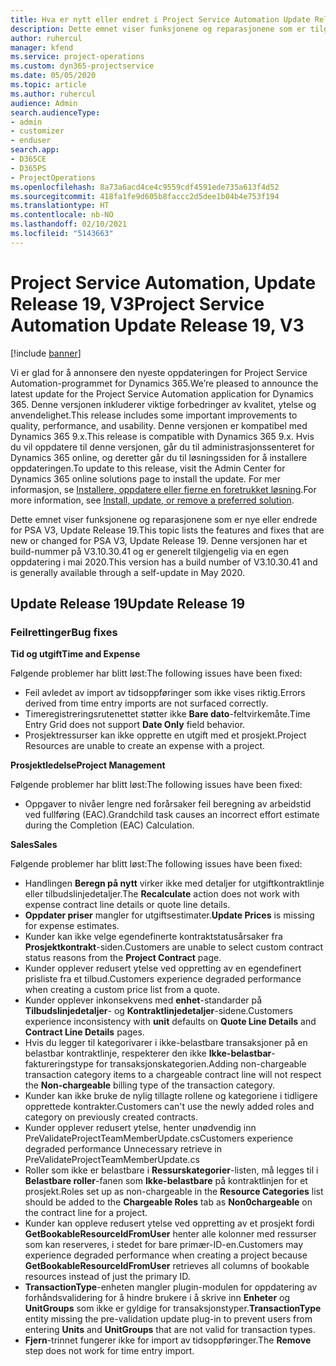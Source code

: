 ```yaml
---
title: Hva er nytt eller endret i Project Service Automation Update Release 19, V3
description: Dette emnet viser funksjonene og reparasjonene som er tilgjengelig i Project Service Automation Update Release 19, V3.
author: ruhercul
manager: kfend
ms.service: project-operations
ms.custom: dyn365-projectservice
ms.date: 05/05/2020
ms.topic: article
ms.author: ruhercul
audience: Admin
search.audienceType:
- admin
- customizer
- enduser
search.app:
- D365CE
- D365PS
- ProjectOperations
ms.openlocfilehash: 8a73a6acd4ce4c9559cdf4591ede735a613f4d52
ms.sourcegitcommit: 418fa1fe9d605b8faccc2d5dee1b04b4e753f194
ms.translationtype: HT
ms.contentlocale: nb-NO
ms.lasthandoff: 02/10/2021
ms.locfileid: "5143663"
---
```

# <a name="project-service-automation-update-release-19-v3"></a><span data-ttu-id="5c976-103">Project Service Automation, Update Release 19, V3</span><span class="sxs-lookup"><span data-stu-id="5c976-103">Project Service Automation Update Release 19, V3</span></span>

[!include [banner](../includes/psa-now-project-operations.md)]

<span data-ttu-id="5c976-104">Vi er glad for å annonsere den nyeste oppdateringen for Project Service Automation-programmet for Dynamics 365.</span><span class="sxs-lookup"><span data-stu-id="5c976-104">We’re pleased to announce the latest update for the Project Service Automation application for Dynamics 365.</span></span> <span data-ttu-id="5c976-105">Denne versjonen inkluderer viktige forbedringer av kvalitet, ytelse og anvendelighet.</span><span class="sxs-lookup"><span data-stu-id="5c976-105">This release includes some important improvements to quality, performance, and usability.</span></span> <span data-ttu-id="5c976-106">Denne versjonen er kompatibel med Dynamics 365 9.x.</span><span class="sxs-lookup"><span data-stu-id="5c976-106">This release is compatible with Dynamics 365 9.x.</span></span> <span data-ttu-id="5c976-107">Hvis du vil oppdatere til denne versjonen, går du til administrasjonssenteret for Dynamics 365 online, og deretter går du til løsningssiden for å installere oppdateringen.</span><span class="sxs-lookup"><span data-stu-id="5c976-107">To update to this release, visit the Admin Center for Dynamics 365 online solutions page to install the update.</span></span> <span data-ttu-id="5c976-108">For mer informasjon, se [Installere, oppdatere eller fjerne en foretrukket løsning](https://docs.microsoft.com/power-platform/admin/install-remove-preferred-solution).</span><span class="sxs-lookup"><span data-stu-id="5c976-108">For more information, see [Install, update, or remove a preferred solution](https://docs.microsoft.com/power-platform/admin/install-remove-preferred-solution).</span></span>

<span data-ttu-id="5c976-109">Dette emnet viser funksjonene og reparasjonene som er nye eller endrede for PSA V3, Update Release 19.</span><span class="sxs-lookup"><span data-stu-id="5c976-109">This topic lists the features and fixes that are new or changed for PSA V3, Update Release 19.</span></span> <span data-ttu-id="5c976-110">Denne versjonen har et build-nummer på V3.10.30.41 og er generelt tilgjengelig via en egen oppdatering i mai 2020.</span><span class="sxs-lookup"><span data-stu-id="5c976-110">This version has a build number of V3.10.30.41 and is generally available through a self-update in May 2020.</span></span>

## <a name="update-release-19"></a><span data-ttu-id="5c976-111">Update Release 19</span><span class="sxs-lookup"><span data-stu-id="5c976-111">Update Release 19</span></span>

### <a name="bug-fixes"></a><span data-ttu-id="5c976-112">Feilrettinger</span><span class="sxs-lookup"><span data-stu-id="5c976-112">Bug fixes</span></span>

<span data-ttu-id="5c976-113">**Tid og utgift**</span><span class="sxs-lookup"><span data-stu-id="5c976-113">**Time and Expense**</span></span>

<span data-ttu-id="5c976-114">Følgende problemer har blitt løst:</span><span class="sxs-lookup"><span data-stu-id="5c976-114">The following issues have been fixed:</span></span> 

- <span data-ttu-id="5c976-115">Feil avledet av import av tidsoppføringer som ikke vises riktig.</span><span class="sxs-lookup"><span data-stu-id="5c976-115">Errors derived from time entry imports are not surfaced correctly.</span></span>
- <span data-ttu-id="5c976-116">Timeregistreringsrutenettet støtter ikke **Bare dato**-feltvirkemåte.</span><span class="sxs-lookup"><span data-stu-id="5c976-116">Time Entry Grid does not support **Date Only** field behavior.</span></span>
- <span data-ttu-id="5c976-117">Prosjektressurser kan ikke opprette en utgift med et prosjekt.</span><span class="sxs-lookup"><span data-stu-id="5c976-117">Project Resources are unable to create an expense with a project.</span></span>

<span data-ttu-id="5c976-118">**Prosjektledelse**</span><span class="sxs-lookup"><span data-stu-id="5c976-118">**Project Management**</span></span>

<span data-ttu-id="5c976-119">Følgende problemer har blitt løst:</span><span class="sxs-lookup"><span data-stu-id="5c976-119">The following issues have been fixed:</span></span> 

-  <span data-ttu-id="5c976-120">Oppgaver to nivåer lengre ned forårsaker feil beregning av arbeidstid ved fullføring (EAC).</span><span class="sxs-lookup"><span data-stu-id="5c976-120">Grandchild task causes an incorrect effort estimate during the Completion (EAC) Calculation.</span></span>

<span data-ttu-id="5c976-121">**Sales**</span><span class="sxs-lookup"><span data-stu-id="5c976-121">**Sales**</span></span>

<span data-ttu-id="5c976-122">Følgende problemer har blitt løst:</span><span class="sxs-lookup"><span data-stu-id="5c976-122">The following issues have been fixed:</span></span> 

- <span data-ttu-id="5c976-123">Handlingen **Beregn på nytt** virker ikke med detaljer for utgiftkontraktlinje eller tilbudslinjedetaljer.</span><span class="sxs-lookup"><span data-stu-id="5c976-123">The **Recalculate** action does not work with expense contract line details or quote line details.</span></span>
- <span data-ttu-id="5c976-124">**Oppdater priser** mangler for utgiftsestimater.</span><span class="sxs-lookup"><span data-stu-id="5c976-124">**Update Prices** is missing for expense estimates.</span></span>
-  <span data-ttu-id="5c976-125">Kunder kan ikke velge egendefinerte kontraktstatusårsaker fra **Prosjektkontrakt**-siden.</span><span class="sxs-lookup"><span data-stu-id="5c976-125">Customers are unable to select custom contract status reasons from the **Project Contract** page.</span></span>
- <span data-ttu-id="5c976-126">Kunder opplever redusert ytelse ved oppretting av en egendefinert prisliste fra et tilbud.</span><span class="sxs-lookup"><span data-stu-id="5c976-126">Customers experience degraded performance when creating a custom price list from a quote.</span></span>
- <span data-ttu-id="5c976-127">Kunder opplever inkonsekvens med **enhet**-standarder på **Tilbudslinjedetaljer**- og **Kontraktlinjedetaljer**-sidene.</span><span class="sxs-lookup"><span data-stu-id="5c976-127">Customers experience inconsistency with **unit** defaults on **Quote Line Details** and **Contract Line Details** pages.</span></span>
- <span data-ttu-id="5c976-128">Hvis du legger til kategorivarer i ikke-belastbare transaksjoner på en belastbar kontraktlinje, respekterer den ikke **Ikke-belastbar**-faktureringstype for transaksjonskategorien.</span><span class="sxs-lookup"><span data-stu-id="5c976-128">Adding non-chargeable transaction category items to a chargeable contract line will not respect the **Non-chargeable** billing type of the transaction category.</span></span>
- <span data-ttu-id="5c976-129">Kunder kan ikke bruke de nylig tillagte rollene og kategoriene i tidligere opprettede kontrakter.</span><span class="sxs-lookup"><span data-stu-id="5c976-129">Customers can't use the newly added roles and category on previously created contracts.</span></span>
- <span data-ttu-id="5c976-130">Kunder opplever redusert ytelse, henter unødvendig inn PreValidateProjectTeamMemberUpdate.cs</span><span class="sxs-lookup"><span data-stu-id="5c976-130">Customers experience degraded performance Unnecessary retrieve in PreValidateProjectTeamMemberUpdate.cs</span></span>
- <span data-ttu-id="5c976-131">Roller som ikke er belastbare i **Ressurskategorier**-listen, må legges til i **Belastbare roller**-fanen som **Ikke-belastbare** på kontraktlinjen for et prosjekt.</span><span class="sxs-lookup"><span data-stu-id="5c976-131">Roles set up as non-chargeable in the **Resource Categories** list should be added to the **Chargeable Roles** tab as **Non0chargeable** on the contract line for a project.</span></span>
- <span data-ttu-id="5c976-132">Kunder kan oppleve redusert ytelse ved oppretting av et prosjekt fordi **GetBookableResourceIdFromUser** henter alle kolonner med ressurser som kan reserveres, i stedet for bare primær-ID-en.</span><span class="sxs-lookup"><span data-stu-id="5c976-132">Customers may experience degraded performance when creating a project because **GetBookableResourceIdFromUser** retrieves all columns of bookable resources instead of just the primary ID.</span></span>
- <span data-ttu-id="5c976-133">**TransactionType**-enheten mangler plugin-modulen for oppdatering av forhåndsvalidering for å hindre brukere i å skrive inn **Enheter** og **UnitGroups** som ikke er gyldige for transaksjonstyper.</span><span class="sxs-lookup"><span data-stu-id="5c976-133">**TransactionType** entity missing the pre-validation update plug-in to prevent users from entering **Units** and **UnitGroups** that are not valid for transaction types.</span></span>
- <span data-ttu-id="5c976-134">**Fjern**-trinnet fungerer ikke for import av tidsoppføringer.</span><span class="sxs-lookup"><span data-stu-id="5c976-134">The **Remove** step does not work for time entry import.</span></span>
